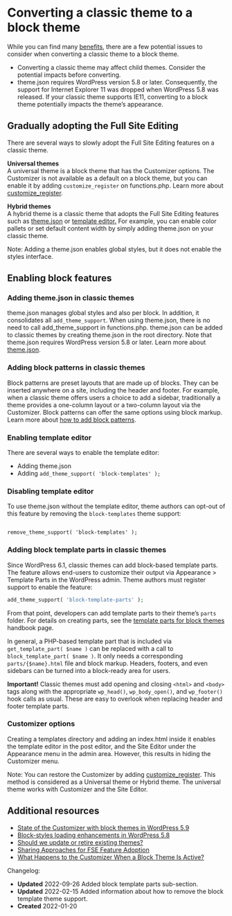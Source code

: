 # Converting a classic theme to a block theme

While you can find many [benefits](https://developer.wordpress.org/themes/block-themes/#the-benefits-of-block-themes), there are a few potential issues to consider when converting a classic theme to a block theme.

*   Converting a classic theme may affect child themes. Consider the potential impacts before converting.
*   theme.json requires WordPress version 5.8 or later. Consequently, the support for Internet Explorer 11 was dropped when WordPress 5.8 was released. If your classic theme supports IE11, converting to a block theme potentially impacts the theme’s appearance.

## Gradually adopting the Full Site Editing

There are several ways to slowly adopt the Full Site Editing features on a classic theme.

**Universal themes**  
A universal theme is a block theme that has the Customizer options. The Customizer is not available as a default on a block theme, but you can enable it by adding `customize_register` on functions.php. Learn more about [customize\_register](https://developer.wordpress.org/reference/hooks/customize_register/).

**Hybrid themes**  
A hybrid theme is a classic theme that adopts the Full Site Editing features such as [theme.json](https://developer.wordpress.org/themes/advanced-topics/theme-json/) or [template editor.](https://make.wordpress.org/core/2021/06/16/introducing-the-template-editor-in-wordpress-5-8/) For example, you can enable color pallets or set default content width by simply adding theme.json on your classic theme.

Note: Adding a theme.json enables global styles, but it does not enable the styles interface.

## Enabling block features

### Adding theme.json in classic themes

theme.json manages global styles and also per block. In addition, it consolidates all `add_theme_support`. When using theme.json, there is no need to call add\_theme\_support in functions.php. theme.json can be added to classic themes by creating theme.json in the root directory. Note that theme.json requires WordPress version 5.8 or later. Learn more about [theme.json](https://developer.wordpress.org/block-editor/how-to-guides/themes/theme-json/).

### Adding block patterns in classic themes

Block patterns are preset layouts that are made up of blocks. They can be inserted anywhere on a site, including the header and footer. For example, when a classic theme offers users a choice to add a sidebar, traditionally a theme provides a one-column layout or a two-column layout via the Customizer. Block patterns can offer the same options using block markup. Learn more about [how to add block patterns](https://developer.wordpress.org/block-editor/reference-guides/block-api/block-patterns/).

### Enabling template editor

There are several ways to enable the template editor:

*   Adding theme.json
*   Adding `add_theme_support( 'block-templates' );`

### Disabling template editor

To use theme.json without the template editor, theme authors can opt-out of this feature by removing the `block-templates` theme support:

```

remove_theme_support( 'block-templates' );
```

### Adding block template parts in classic themes

Since WordPress 6.1, classic themes can add block-based template parts. The feature allows end-users to customize their output via Appearance > Template Parts in the WordPress admin. Theme authors must register support to enable the feature:

```php
add_theme_support( 'block-template-parts' );
```

From that point, developers can add template parts to their theme’s `parts` folder. For details on creating parts, see the [template parts for block themes](https://developer.wordpress.org/themes/block-themes/templates-and-template-parts/#block-c5fa39a2-a27d-4bd2-98d0-dc6249a0801a) handbook page.

In general, a PHP-based template part that is included via `get_template_part( $name )` can be replaced with a call to `block_template_part( $name )`. It only needs a corresponding `parts/{$name}.html` file and block markup. Headers, footers, and even sidebars can be turned into a block-ready area for users.

**Important!** Classic themes must add opening and closing `<html>` and `<body>` tags along with the appropriate `wp_head()`, `wp_body_open()`, and `wp_footer()` hook calls as usual. These are easy to overlook when replacing header and footer template parts.

### Customizer options

Creating a templates directory and adding an index.html inside it enables the template editor in the post editor, and the Site Editor under the Appearance menu in the admin area. However, this results in hiding the Customizer menu.

Note: You can restore the Customizer by adding [customize\_register](https://developer.wordpress.org/reference/hooks/customize_register/). This method is considered as a Universal theme or Hybrid theme. The universal theme works with Customizer and the Site Editor.

## Additional resources

*   [State of the Customizer with block themes in WordPress 5.9](https://make.wordpress.org/core/2022/01/07/state-of-the-customizer-with-block-themes-in-wordpress-5-9/)
*   [Block-styles loading enhancements in WordPress 5.8](https://make.wordpress.org/core/2021/07/01/block-styles-loading-enhancements-in-wordpress-5-8/)
*   [Should we update or retire existing themes?](https://fullsiteediting.com/lessons/adding-full-site-editing-features-to-classic-themes/#h-should-we-update-or-retire-existing-themes)
*   [Sharing Approaches for FSE Feature Adoption](https://nomad.blog/2021/09/29/sharing-approaches-for-fse-feature-adoption/)
*   [What Happens to the Customizer When a Block Theme Is Active?](https://wptavern.com/ask-the-bartender-what-happens-to-the-customizer-when-a-block-theme-is-active)

Changelog:

*   **Updated** 2022-09-26 Added block template parts sub-section.
*   **Updated** 2022-02-15 Added information about how to remove the block template theme support.
*   **Created** 2022-01-20
